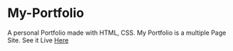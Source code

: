 # My-Portfolio
A personal Portfolio made with HTML, CSS.
My Portfolio is a multiple Page Site.
See it Live <a href="https://herra17.github.io/My-Portfolio/index.html">Here</a>
